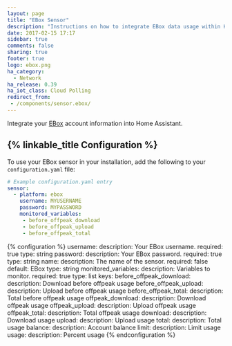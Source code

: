 ```yaml
---
layout: page
title: "EBox Sensor"
description: "Instructions on how to integrate EBox data usage within Home Assistant."
date: 2017-02-15 17:17
sidebar: true
comments: false
sharing: true
footer: true
logo: ebox.png
ha_category:
  - Network
ha_release: 0.39
ha_iot_class: Cloud Polling
redirect_from:
 - /components/sensor.ebox/
---
```


Integrate your [EBox](https://client.ebox.ca/) account information into Home Assistant.

## {% linkable_title Configuration %}

To use your EBox sensor in your installation, add the following to your `configuration.yaml` file:

```yaml
# Example configuration.yaml entry
sensor:
  - platform: ebox
    username: MYUSERNAME
    password: MYPASSWORD
    monitored_variables:
     - before_offpeak_download
     - before_offpeak_upload
     - before_offpeak_total
```

{% configuration %}
username:
  description: Your EBox username.
  required: true
  type: string
password:
  description: Your EBox password.
  required: true
  type: string
name:
  description: The name of the sensor.
  required: false
  default: EBox
  type: string
monitored_variables:
  description: Variables to monitor.
  required: true
  type: list
  keys:
    before_offpeak_download:
      description: Download before offpeak usage
    before_offpeak_upload:
      description: Upload before offpeak usage
    before_offpeak_total:
      description: Total before offpeak usage
    offpeak_download:
      description: Download offpeak usage
    offpeak_upload:
      description: Upload offpeak usage
    offpeak_total:
      description: Total offpeak usage
    download:
      description: Download usage
    upload:
      description: Upload usage
    total:
      description: Total usage
    balance:
      description: Account balance
    limit:
      description: Limit usage
    usage:
      description: Percent usage
{% endconfiguration %}
